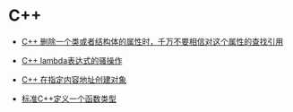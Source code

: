# C++

* [C++ 删除一个类或者结构体的属性时，千万不要相信对这个属性的查找引用](Cpp/delete_class_attr.md)

* [C++ lambda表达式的骚操作](Cpp/lambda_666.md)

* [C++ 在指定内容地址创建对象](Cpp/Tips.md#C-在指定内容地址创建对象)

* [标准C++定义一个函数类型](Cpp/define_function_type.md)